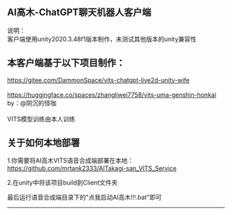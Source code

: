 AI高木-ChatGPT聊天机器人客户端
---
说明：<br>
客户端使用unity2020.3.48f1版本制作，未测试其他版本的unity兼容性

本客户端基于以下项目制作：<br>
---
https://gitee.com/DammonSpace/vits-chatgpt-live2d-unity-wife <br>
<br>
https://huggingface.co/spaces/zhangliwei7758/vits-uma-genshin-honkai <br>
by：@阴沉的怪咖<br>
<br>
VITS模型训练由本人训练<br>

关于如何本地部署<br>
---

1.你需要将AI高木VITS语音合成端部署在本地：
https://github.com/mrtank2333/AITakagi-san_VITS_Service

2.在unity中将该项目build到Client文件夹

最后运行语音合成端目录下的"点我启动AI高木!!!.bat"即可

---
